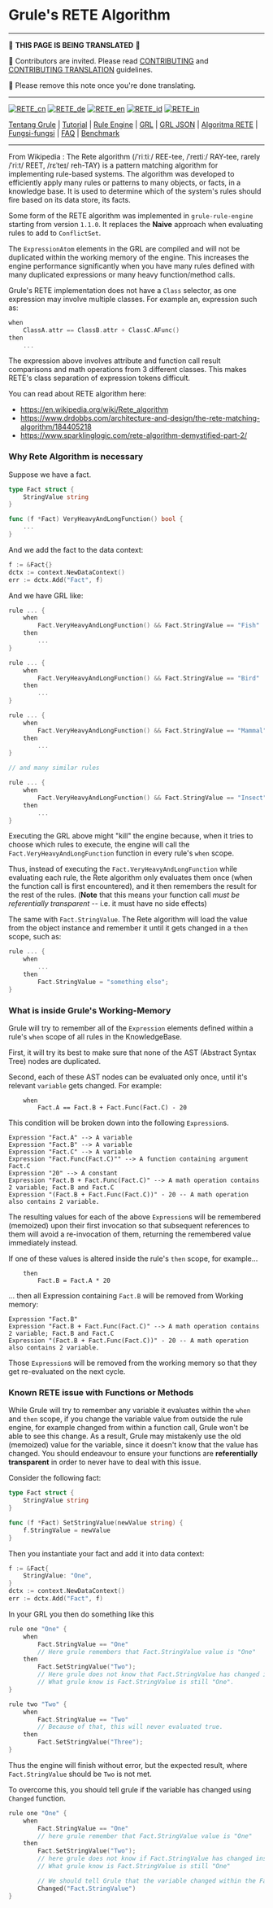# Grule's RETE Algorithm

---

:construction:
__THIS PAGE IS BEING TRANSLATED__
:construction:

:construction_worker: Contributors are invited. Please read [CONTRIBUTING](../../CONTRIBUTING.md) and [CONTRIBUTING TRANSLATION](../CONTRIBUTING_TRANSLATION.md) guidelines.

:vulcan_salute: Please remove this note once you're done translating.

---


[![RETE_cn](https://github.com/yammadev/flag-icons/blob/master/png/CN.png?raw=true)](../cn/RETE_cn.md)
[![RETE_de](https://github.com/yammadev/flag-icons/blob/master/png/DE.png?raw=true)](../de/RETE_de.md)
[![RETE_en](https://github.com/yammadev/flag-icons/blob/master/png/GB.png?raw=true)](../en/RETE_en.md)
[![RETE_id](https://github.com/yammadev/flag-icons/blob/master/png/ID.png?raw=true)](../id/RETE_id.md)
[![RETE_in](https://github.com/yammadev/flag-icons/blob/master/png/IN.png?raw=true)](../in/RETE_in.md)

[Tentang Grule](About_id.md) | [Tutorial](Tutorial_id.md) | [Rule Engine](RuleEngine_id.md) | [GRL](GRL_id.md) | [GRL JSON](GRL_JSON_id.md) | [Algoritma RETE](RETE_id.md) | [Fungsi-fungsi](Function_id.md) | [FAQ](FAQ_id.md) | [Benchmark](Benchmarking_id.md)

---

From Wikipedia : The Rete algorithm (/ˈriːtiː/ REE-tee, /ˈreɪtiː/ RAY-tee, rarely /ˈriːt/ REET, /rɛˈteɪ/ reh-TAY) is a pattern matching algorithm for implementing rule-based systems. The algorithm was developed to efficiently apply many rules or patterns to many objects, or facts, in a knowledge base. It is used to determine which of the system's rules should fire based on its data store, its facts.

Some form of the RETE algorithm was implemented in `grule-rule-engine` starting from version `1.1.0`.
It replaces the __Naive__ approach when evaluating rules to add to `ConflictSet`.

The `ExpressionAtom` elements in the GRL are compiled and will not be duplicated within the working memory of the engine.
This increases the engine performance significantly when you have many rules defined with many duplicated expressions
or many heavy function/method calls.

Grule's RETE implementation does not have a `Class` selector, as one expression may involve multiple classes. For example an, expression such as:

```.go
when
    ClassA.attr == ClassB.attr + ClassC.AFunc()
then
    ...
```

The expression above involves attribute and function call result comparisons and math operations from 3 different classes. This makes
RETE's class separation of expression tokens difficult.

You can read about RETE algorithm here:

* https://en.wikipedia.org/wiki/Rete_algorithm
* https://www.drdobbs.com/architecture-and-design/the-rete-matching-algorithm/184405218
* https://www.sparklinglogic.com/rete-algorithm-demystified-part-2/ 

### Why Rete Algorithm is necessary

Suppose we have a fact.

```go
type Fact struct {
    StringValue string
}

func (f *Fact) VeryHeavyAndLongFunction() bool {
    ...
}
```

And we add the fact to the data context:

```go
f := &Fact{}
dctx := context.NewDataContext()
err := dctx.Add("Fact", f)
```

And we have GRL like:

```go
rule ... {
    when
        Fact.VeryHeavyAndLongFunction() && Fact.StringValue == "Fish"
    then
        ...
}

rule ... {
    when
        Fact.VeryHeavyAndLongFunction() && Fact.StringValue == "Bird"
    then
        ...
}

rule ... {
    when
        Fact.VeryHeavyAndLongFunction() && Fact.StringValue == "Mammal"
    then
        ...
}

// and many similar rules

rule ... {
    when
        Fact.VeryHeavyAndLongFunction() && Fact.StringValue == "Insect"
    then
        ...
}
```

Executing the GRL above might "kill" the engine because, when it tries to choose which rules to execute,
the engine will call the `Fact.VeryHeavyAndLongFunction` function in every rule's `when` scope.

Thus, instead of executing the `Fact.VeryHeavyAndLongFunction` while evaluating each
rule, the Rete algorithm only evaluates them once (when the function call is first encountered), and it then remembers the result
for the rest of the rules. (**Note** that this means your function call *must be referentially transparent* -- i.e. it must have no side effects)

The same with `Fact.StringValue`. The Rete algorithm will load the value from the object instance and
remember it until it gets changed in a `then` scope, such as:

```go
rule ... {
    when
        ...
    then
        Fact.StringValue = "something else";
}
```

### What is inside Grule's Working-Memory

Grule will try to remember all of the `Expression` elements defined within a rule's `when` scope of all rules
in the KnowledgeBase.

First, it will try its best to make sure that none of the AST (Abstract Syntax Tree) nodes are duplicated.

Second, each of these AST nodes can be evaluated only once, until it's relevant `variable` gets changed. For example:

```Shell
    when
        Fact.A == Fact.B + Fact.Func(Fact.C) - 20
```

This condition will be broken down into the following `Expression`s.

```Shell
Expression "Fact.A" --> A variable
Expression "Fact.B" --> A variable
Expression "Fact.C" --> A variable
Expression "Fact.Func(Fact.C)"" --> A function containing argument Fact.C
Expression "20" --> A constant
Expression "Fact.B + Fact.Func(Fact.C)" --> A math operation contains 2 variable; Fact.B and Fact.C
Expression "(Fact.B + Fact.Func(Fact.C))" - 20 -- A math operation also contains 2 variable.
```

The resulting values for each of the above `Expression`s will be remembered (memoized) upon their first invocation so that subsequent references to them will avoid a re-invocation of them, returning the remembered value immediately instead.

If one of these values is altered inside the rule's `then` scope, for example...

```Shell
    then
        Fact.B = Fact.A * 20
```

... then all Expression containing `Fact.B` will be removed from Working memory:

```Shell
Expression "Fact.B"
Expression "Fact.B + Fact.Func(Fact.C)" --> A math operation contains 2 variable; Fact.B and Fact.C
Expression "(Fact.B + Fact.Func(Fact.C))" - 20 -- A math operation also contains 2 variable. 
```

Those `Expression`s will be removed from the working memory so that they get re-evaluated on the next cycle.

### Known RETE issue with Functions or Methods

While Grule will try to remember any variable it evaluates within the `when`
and `then` scope, if you change the variable value from outside the rule
engine, for example changed from within a function call, Grule won't be able to
see this change. As a result, Grule may mistakenly use the old (memoized) value
for the variable, since it doesn't know that the value has changed.  You should
endeavour to ensure your functions are **referentially transparent** in order
to never have to deal with this issue.

Consider the following fact:

```go
type Fact struct {
    StringValue string
}

func (f *Fact) SetStringValue(newValue string) {
    f.StringValue = newValue
}
```

Then you instantiate your fact and add it into data context:

```go
f := &Fact{
    StringValue: "One",
}
dctx := context.NewDataContext()
err := dctx.Add("Fact", f)
```

In your GRL you then do something like this

```go
rule one "One" {
    when
        Fact.StringValue == "One"
        // Here grule remembers that Fact.StringValue value is "One"
    then
        Fact.SetStringValue("Two");
        // Here grule does not know that Fact.StringValue has changed inside the function.
        // What grule know is Fact.StringValue is still "One".
}

rule two "Two" {
    when
        Fact.StringValue == "Two"
        // Because of that, this will never evaluated true.
    then
        Fact.SetStringValue("Three");
}
```

Thus the engine will finish without error, but the expected result, where `Fact.StringValue` should be `Two`
is not met.

To overcome this, you should tell grule if the variable has changed using `Changed` function.

```go
rule one "One" {
    when 
        Fact.StringValue == "One"
        // here grule remember that Fact.StringValue value is "One"
    then
        Fact.SetStringValue("Two");
        // here grule does not know if Fact.StringValue has changed inside the function.
        // What grule know is Fact.StringValue is still "One"

        // We should tell Grule that the variable changed within the Fact
        Changed("Fact.StringValue")
}
```
